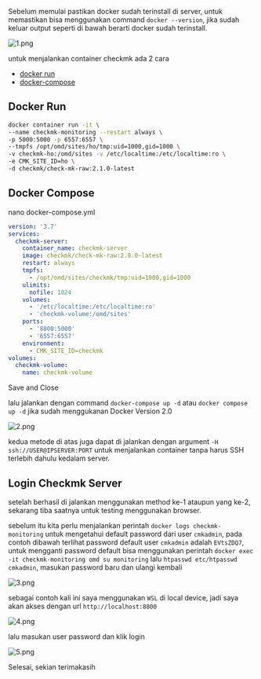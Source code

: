Sebelum memulai pastikan docker sudah terinstall di server, untuk memastikan bisa menggunakan command `docker --version`, jika sudah keluar output seperti di bawah berarti docker sudah terinstall.

![1.png](img/1.png)

untuk menjalankan container checkmk ada 2 cara
* [docker run](https://)
* [docker-compose](https://)

## Docker Run
```bash
docker container run -it \
--name checkmk-monitoring --restart always \
-p 5000:5000 -p 6557:6557 \
--tmpfs /opt/omd/sites/ho/tmp:uid=1000,gid=1000 \
-v checkmk-ho:/omd/sites -v /etc/localtime:/etc/localtime:ro \
-e CMK_SITE_ID=ho \
-d checkmk/check-mk-raw:2.1.0-latest
```
## Docker Compose

nano docker-compose.yml

```docker-compose.yml
version: '3.7'
services:
  checkmk-server:
    container_name: checkmk-server
    image: checkmk/check-mk-raw:2.0.0-latest
    restart: always
    tmpfs:
      - /opt/omd/sites/checkmk/tmp:uid=1000,gid=1000
    ulimits:
      nofile: 1024
    volumes:
      - '/etc/localtime:/etc/localtime:ro'
      - 'checkmk-volume:/omd/sites'
    ports:
      - '8800:5000'
      - '6557:6557'
    environment:
      - CMK_SITE_ID=checkmk
volumes:
  checkmk-volume:
    name: checkmk-volume
```

Save and Close

lalu jalankan dengan command `docker-compose up -d` atau `docker compose up -d` jika sudah menggukanan Docker Version 2.0

![2.png](img/2.png)

kedua metode di atas juga dapat di jalankan dengan argument `-H ssh://USER@IPSERVER:PORT` untuk menjalankan container tanpa harus SSH terlebih dahulu kedalam server.

## Login Checkmk Server
setelah berhasil di jalankan menggunakan method ke-1 ataupun yang ke-2, sekarang tiba saatnya untuk testing menggunakan browser.

sebelum itu kita perlu menjalankan perintah `docker logs checkmk-monitoring` untuk mengetahui default password dari user `cmkadmin`, pada contoh dibawah terlihat password default user `cmkadmin` adalah `EVtsZDQ7`, untuk mengganti password default bisa menggunakan perintah `docker exec -it checkmk-monitoring omd su monitoring` lalu `htpasswd etc/htpasswd cmkadmin`, masukan password baru dan ulangi kembali

![3.png](img/3.png)

sebagai contoh kali ini saya menggunakan `WSL` di local device, jadi saya akan akses dengan url `http://localhost:8800` 

![4.png](img/4.png)

lalu masukan user password dan klik login

![5.png](img/5.png)

Selesai, sekian terimakasih